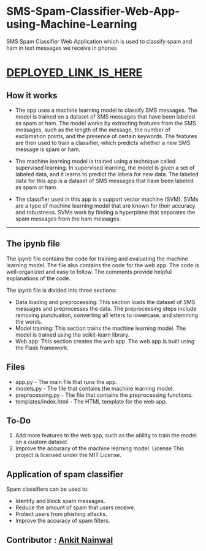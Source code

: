 # SMS-Spam-Classifier-Web-App-using-Machine-Learning
SMS Spam Classifier Web Application which is used to classify spam and ham in text messages we receive in phones

# [DEPLOYED_LINK_IS_HERE](https://sms-spam-classifier-web-app.streamlit.app/)

## How it works
- The app uses a machine learning model to classify SMS messages. The model is trained on a dataset of SMS messages that have been labeled as spam or ham. The model works by extracting features from the SMS messages, such as the length of the message, the number of exclamation points, and the presence of certain keywords. The features are then used to train a classifier, which predicts whether a new SMS message is spam or ham.

- The machine learning model is trained using a technique called supervised learning. In supervised learning, the model is given a set of labeled data, and it learns to predict the labels for new data. The labeled data for this app is a dataset of SMS messages that have been labeled as spam or ham.

- The classifier used in this app is a support vector machine (SVM). SVMs are a type of machine learning model that are known for their accuracy and robustness. SVMs work by finding a hyperplane that separates the spam messages from the ham messages.

<hr>

## The ipynb file
The ipynb file contains the code for training and evaluating the machine learning model. The file also contains the code for the web app. The code is well-organized and easy to follow. The comments provide helpful explanations of the code.

The ipynb file is divided into three sections:

* Data loading and preprocessing: This section loads the dataset of SMS messages and preprocesses the data. The preprocessing steps include removing punctuation, converting all letters to lowercase, and stemming the words.
* Model training: This section trains the machine learning model. The model is trained using the scikit-learn library.
* Web app: This section creates the web app. The web app is built using the Flask framework.


## Files
- app.py - The main file that runs the app.
- models.py - The file that contains the machine learning model.
- preprocessing.py - The file that contains the preprocessing functions.
- templates/index.html - The HTML template for the web app.

## To-Do
1. Add more features to the web app, such as the ability to train the model on a custom dataset.
2. Improve the accuracy of the machine learning model.
License
This project is licensed under the MIT License.


## Application of spam classifier

Spam classifiers can be used to:

* Identify and block spam messages.
* Reduce the amount of spam that users receive.
* Protect users from phishing attacks.
* Improve the accuracy of spam filters.


## Contributor : [Ankit Nainwal](https://github.com/nano-bot01) 
